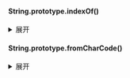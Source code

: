 #### String.prototype.indexOf()

<details>
<summary>展开</summary>

作用：用于检测待检测的字符串出现在检测字符串中的位置

语法： str.indexOf(searchValue, fromIndex)

参数： 

+ searchValue： 没有给具体的值，默认给```undefined```，并在字符串当中搜索```undefined```
+ fromIndex: 开始查找的位置，默认是0，```fromIndex < 0``` 等同为空情况，```fromIndex > str.length``` 直接返回-1

返回值：

查找searchValue第一次出现在str里面的位置，被查找的值是```''```时，Javascript将直接返回```字符串的长度```

描述：

indexOf 方法是区分大小写的

检测是否存在某字符串

注意``` 0 ```并不会被当成``` true``` ，```-1 ```不会被当成``` false ```。所以当检测某个字符串是否存在于另一个字符串中时，可使用下面的方法：

```js
  'Blue Whale'.indexOf('Blue') !== -1    // true
  'Blue Whale'.indexOf('Bloe') !== -1    // false
  ~('Blue Whale'.indexOf('Bloe'))        // 0, 这是一种错误用法
```
</details>

#### String.prototype.fromCharCode()

<details>
<summary>展开</summary>

语法： String.fromCharCode(189, 43, 190, 61)

参数：

一系列UTF-16代码单元的数字。 范围介于0到65535（0xFFFF）之间。 大于0xFFFF的数字将被截断。 不进行有效性检查。

返回值：

一个长度为N的字符串，由N个指定的UTF-16代码单元组成.
</details>